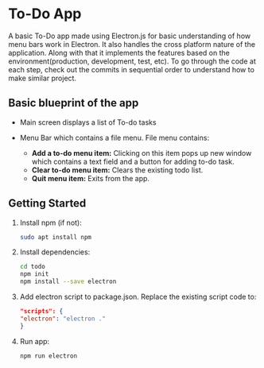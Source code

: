 # To-Do App

A basic To-Do app made using Electron.js for basic understanding of how menu bars work in Electron. It also handles the cross platform nature of the application. Along with that it implements the features based on the environment(production, development, test, etc). To go through the code at each step, check out the commits in sequential order to understand how to make similar project.

## Basic blueprint of the app

- Main screen displays a list of To-do tasks

- Menu Bar which contains a file menu. File menu contains:
  - **Add a to-do menu item:** Clicking on this item pops up new window which contains a text field and a button for adding to-do task.
  - **Clear to-do menu item:** Clears the existing todo list.
  - **Quit menu item:** Exits from the app.

## Getting Started

1. Install npm (if not):

    ```bash
    sudo apt install npm
    ```

2. Install dependencies:

    ```bash
    cd todo
    npm init
    npm install --save electron
    ```

3. Add electron script to package.json. Replace the existing script code to:

    ```json
    "scripts": {
    "electron": "electron ."
    }
    ```

4. Run app:

    ```bash
    npm run electron
    ```
